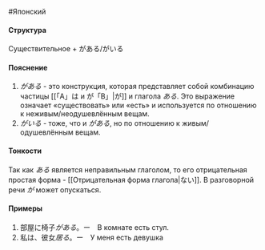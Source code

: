 #Японский 
#### Структура
Существительное + がある/がいる
#### Пояснение
1. *がある* - это конструкция, которая представляет собой комбинацию частицы [[「A」は и が「B」|が]] и глагола *ある*. Это выражение означает «существовать» или «есть» и используется по отношению к неживым/неодушевлённым вещам.
2. *がいる* - тоже, что и *がある*, но по отношению к живым/одушевлённым вещам.
#### Тонкости
Так как *ある* является неправильным глаголом, то его отрицательная простая форма - [[Отрицательная форма глагола|ない]].
В разговорной речи *が* может опускаться.


#### Примеры
1. 部屋に椅子*がある*。ー　В комнате есть стул.
2. 私は、彼女*居る*。ー　У меня есть девушка